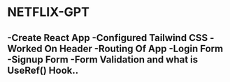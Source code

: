 # NETFLIX-GPT
-Create React App
-Configured Tailwind CSS
-Worked On Header
-Routing Of App
-Login Form
-Signup Form
-Form Validation and what is UseRef() Hook..
-
